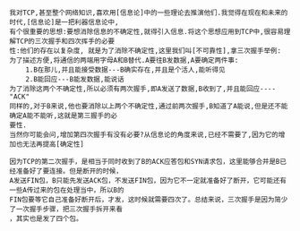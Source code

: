     我对TCP,甚至整个网络知识,喜欢用[信息论]中的一些理论去推演他们.我觉得在现在和未来的时代,[信息论]是一把利器信息论中,  
    有个很重要的思想:要想消除信息的不确定性,就得引入信息.将这个思想应用到TCP中,很容易理解TCP的三次握手和四次挥手的必要  
    性:他们的存在以复杂度, 就是为了消除不确定性,这里我们叫[不可靠性],拿三次握手举例:
    为了描述方便,将通信的两端用字母A和B替代.A要往B发数据,A要确定两件事:
        1.B在那儿,并且能接受数据---B确实存在,并且是个活人,能听得见
        2.B能回应---B能发数据,能说话
    为了消除这两个不确定性,所以必须有两次握手,即A发送了数据,B收到了,并且能回应----"ACK"
    同样的,对于B来说,他也要消除以上两个不确定性,通过前两次握手,B知道了A能说,但是还不能确定A能不能听,这就是第三握手的必
    要性.
    当然你可能会问,增加第四次握手有没有必要?从信息论的角度来说,已经不需要了,因为它的增加也无法再提高[确定性]

    因为TCP的第二次握手，是相当于同时收到了B的ACK应答包和SYN请求包，这里能够合并是B已经准备好了要连接。但是断开的时候，
    A发送FIN包，B只能先发送ACK包，不发送FIN包，因为它不一定就准备好了断开，它可能还有一些A传过来的包在处理当中，所以B的
    FIN包要等它自己准备好断开后，才发，这时候就需要四次了。总结来说，三次握手是因为简少了一次握手步骤，把三次握手拆开来看
    ，其实也是发了四个包。